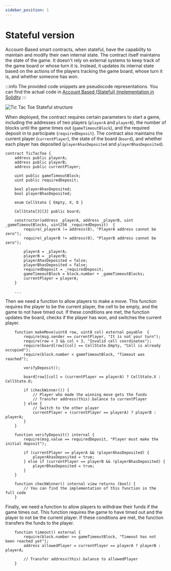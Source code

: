 ```yaml
---
sidebar_position: 1
---
```


# Stateful version

Account-Based smart contracts, when stateful, have the capability to maintain and modify their own internal state. The contract itself maintains the state of the game. It doesn't rely on external systems to keep track of the game board or whose turn it is. Instead, it updates its internal state based on the actions of the players tracking the game board, whose turn it is, and whether someone has won.

:::info
The provided code snippets are pseudocode representations. You can find the actual code in [Account Based (Stateful) Implementation in Solidity](https://github.com/tkachenko0/TicTacToe-Blockchain/tree/main/Statefull)
:::

![Tic Tac Toe Stateful structure](/img/tic_tac_toe_stateful_structure.png)

When deployed, the contract requires certain parameters to start a game, including the addresses of two players (`playerA` and `playerB`), the number of blocks until the game times out (`gameTimeoutBlock`), and the required deposit in to participate (`requiredDeposit`). The contract also maintains the current player (`currentPlayer`), the state of the board (`board`), and whether each player has deposited (`playerAhasDeposited` and `playerBhasDeposited`).

```solidity
contract TicTacToe {
    address public playerA;
    address public playerB;
    address public currentPlayer;

    uint public gameTimeoutBlock;
    uint public requiredDeposit;

    bool playerAhasDeposited;
    bool playerBhasDeposited;

    enum CellState { Empty, X, O }

    CellState[3][3] public board;

    constructor(address _playerA, address _playerB, uint _gameTimeoutBlocks, uint256 _requiredDeposit)  {
        require(_playerA != address(0), "PlayerA address cannot be zero");
        require(_playerB != address(0), "PlayerB address cannot be zero");

        playerA = _playerA;
        playerB = _playerB;
        playerAhasDeposited = false;
        playerBhasDeposited = false;
        requiredDeposit = _requiredDeposit;
        gameTimeoutBlock = block.number + _gameTimeoutBlocks;
        currentPlayer = playerA;
    }

    ...
```

Then we need a function to allow players to make a move. This function requires the player to be the current player, the cell to be empty, and the game to not have timed out. If these conditions are met, the function updates the board, checks if the player has won, and switches the current player.

```solidity
    function makeMove(uint8 row, uint8 col) external payable  {
        require(msg.sender == currentPlayer, "It is not your turn");
        require(row < 3 && col < 3, "Invalid cell coordinates");
        require(board[row][col] == CellState.Empty, "Cell is already occupied");
        require(block.number < gameTimeoutBlock, "Timeout was reached");

        verifyDeposit();

        board[row][col] = (currentPlayer == playerA) ? CellState.X : CellState.O;

        if (checkWinner()) {
            // Player who made the winning move gets the funds
            // Transfer address(this).balance to currentPlayer
        } else {
            // Switch to the other player
            currentPlayer = (currentPlayer == playerA) ? playerB : playerA;
        }
    }

    function verifyDeposit() internal {
        require(msg.value == requiredDeposit, "Player must make the initial deposit");

        if (currentPlayer == playerA && !playerAhasDeposited) {
            playerAhasDeposited = true;
        } else if (currentPlayer == playerB && !playerBhasDeposited) {
            playerBhasDeposited = true;
        }
    }

    function checkWinner() internal view returns (bool) {
        // You can find the implementation of this function in the full code
    }
```

Finally, we need a function to allow players to withdraw their funds if the game times out. This function requires the game to have timed out and the player to not be the current player. If these conditions are met, the function transfers the funds to the player.

```solidity
    function timeout() external {
        require(block.number >= gameTimeoutBlock, "Timeout has not been reached yet");
        address allowedPlayer = currentPlayer == playerA ? playerB : playerA;

        // Transfer address(this).balance to allowedPlayer
    }
```
